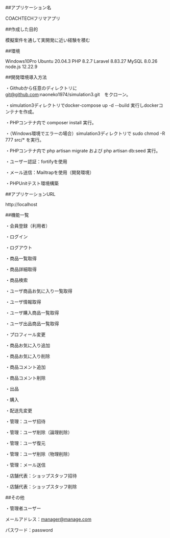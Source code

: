 ##アプリケーション名

COACHTECHフリマアプリ

##作成した目的

模擬案件を通して実開発に近い経験を積む

##環境

Windows10Pro
Ubuntu 20.04.3
PHP 8.2.7
Laravel 8.83.27
MySQL 8.0.26
node.js 12.22.9

##開発環境導入方法

・Githubから任意のディレクトリに　git@github.com:naoneko1974/simulation3.git　をクローン。

・simulation3ディレクトリでdocker-compose up -d --build 実行しdockerコンテナを作成。

・PHPコンテナ内で composer install 実行。

・（Windows環境でエラーの場合）simulation3ディレクトリで sudo chmod -R 777 src/* を実行。

・PHPコンテナ内で php artisan migrate および php artisan db:seed 実行。

・ユーザー認証：fortifyを使用

・メール送信：Mailtrapを使用（開発環境）

・PHPUnitテスト環境構築

##アプリケーションURL

http://localhost

##機能一覧

・会員登録（利用者）

・ログイン

・ログアウト

・商品一覧取得

・商品詳細取得

・商品検索

・ユーザ商品お気に入り一覧取得

・ユーザ情報取得

・ユーザ購入商品一覧取得

・ユーザ出品商品一覧取得

・プロフィール変更

・商品お気に入り追加

・商品お気に入り削除

・商品コメント追加

・商品コメント削除

・出品

・購入

・配送先変更

・管理：ユーザ招待

・管理：ユーザ削除（論理削除）

・管理：ユーザ復元

・管理：ユーザ削除（物理削除）

・管理：メール送信

・店舗代表：ショップスタッフ招待

・店舗代表：ショップスタッフ削除

##その他

・管理者ユーザー

 メールアドレス：manager@manage.com
 
 パスワード：password
